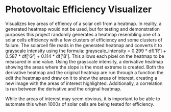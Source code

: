 # Photovoltaic Efficiency Visualizer
Visualizes key areas of effiency of a solar cell from a heatmap. In reality, a generated heatmap would not be used, but for testing and demonstration purposes this project randomly generates a heatmap resembling one of a solar cells efficiency with a few clusters of efficiency and some clusters of failure. The solarcell file reads in the generated heatmap and converts it to grayscale intensity using the formula: grayscale_intensity = 0.299 * df['R'] + 0.587 * df['G'] + 0.114 * df['B']. This allows each pixel on the heatmap to be measured in one value. Using the grayscale intensity, a derivative heatmap showing the areas where the slope is the most extreme is created. Both the derivative heatmap and the original heatmap are run through a function the edit the heatmap and draw on it to show the areas of interest, creating a new image with the areas of interest highlighted. Additionally, a correlation is run between the derivative and the original heatmap.


While the areas of interest may seem obvious, it is important to be able to automate this when 1000s of solar cells are being tested for efficiency. 

